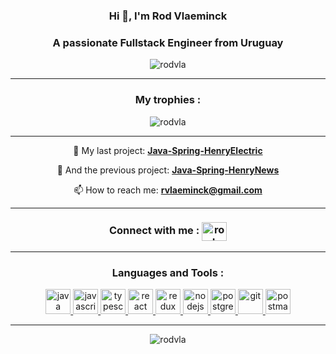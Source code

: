 <h3 align="center">Hi 👋, I'm Rod Vlaeminck</h3>
<h3 align="center">A passionate Fullstack Engineer from Uruguay</h3>
<p align="center"> <img src="https://komarev.com/ghpvc/?username=rodvla&label=Profile%20views&color=0e75b6&style=flat" alt="rodvla" /> </p>
<hr/>
<h3 align="center">My trophies :</h3>
<p align="center"> <img src="https://github-profile-trophy.vercel.app/?username=rodvla&row=1&column=3" alt="rodvla" /></p>
<hr/>
<div align="center">

   🔭 My last project: [**Java-Spring-HenryElectric**](https://github.com/rodvla/Java-Spring-HenryElectric)

   🔭 And the previous project: [**Java-Spring-HenryNews**](https://github.com/rodvla/Java-Spring-HenryNews)

   📫 How to reach me: **rvlaeminck@gmail.com**
  
</div>

<hr/>

<h3 align="center"> Connect with me :
   <a href="https://gitlab.com/rodvla">
       <img align="center" src="https://cdn.worldvectorlogo.com/logos/gitlab.svg" alt="rod-vlaeminck" height="30" width="40" />
   </a>
</h3>
<hr/>

<h3 align="center">Languages and Tools :</h3>
<p align="center"> 
  <a href="https://www.java.com" target="_blank"> <img src="https://cdn.worldvectorlogo.com/logos/java.svg" alt="java" width="40" height="40"/> </a>
  <a href="https://developer.mozilla.org/en-US/docs/Web/JavaScript" target="_blank"> <img src="https://cdn.worldvectorlogo.com/logos/logo-javascript.svg" alt="javascript" width="40" height="40"/> </a>
  <a href="https://www.typescriptlang.org/" target="_blank"> <img src="https://cdn.worldvectorlogo.com/logos/typescript.svg" alt="typescript" width="40" height="40"/> </a>
  <a href="https://reactjs.org/" target="_blank"> <img src="https://cdn.worldvectorlogo.com/logos/react-2.svg" alt="react" width="40" height="40"/> </a> 
  <a href="https://redux.js.org" target="_blank"> <img src="https://cdn.worldvectorlogo.com/logos/redux.svg" alt="redux" width="40" height="40"/> </a> 
  <a href="https://nodejs.org" target="_blank"> <img src="https://cdn.worldvectorlogo.com/logos/nodejs-1.svg" alt="nodejs" width="40" height="40"/> </a> 
  <a href="https://www.postgresql.org" target="_blank"> <img src="https://cdn.worldvectorlogo.com/logos/postgresql.svg" alt="postgresql" width="40" height="40"/> </a>
  <a href="https://github.com/rodvla" target="_blank"> <img src="https://cdn.worldvectorlogo.com/logos/github-2.svg" alt="git" width="40" height="40"/> </a>    
  <a href="https://www.postman.com/" target="_blank"> <img src="https://www.vectorlogo.zone/logos/getpostman/getpostman-icon.svg" alt="postman" width="40" height="40"/> </a>  
</p>
<hr/>

<p align="center">
   <img src="https://github-readme-stats.vercel.app/api?username=rodvla&show_icons=true&locale=en" alt="rodvla" />
</p>
